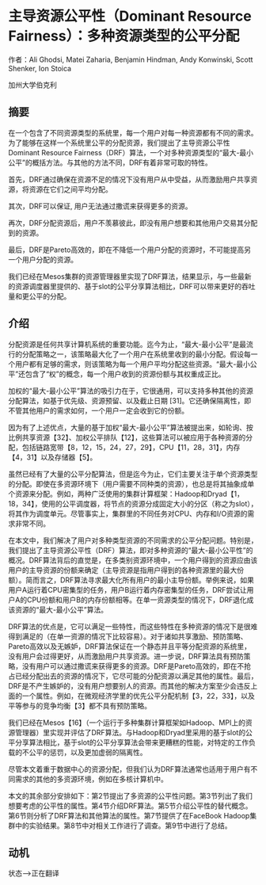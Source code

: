 # 主导资源公平性（Dominant Resource Fairness）：多种资源类型的公平分配

作者：Ali Ghodsi, Matei Zaharia, Benjamin Hindman, Andy Konwinski, Scott Shenker, Ion Stoica

加州大学伯克利

## 摘要

在一个包含了不同资源类型的系统里，每一个用户对每一种资源都有不同的需求。为了能够在这样一个系统里公平的分配资源，我们提出了主导资源公平性 Dominant Resource Fairness（DRF）算法，一个对多种资源类型的“最大-最小公平”的概括方法。与其他的方法不同，DRF有着非常可取的特性。

首先，DRF通过确保在资源不足的情况下没有用户从中受益，从而激励用户共享资源，将资源在它们之间平均分配。

其次，DRF可以保证, 用户无法通过撒谎来获得更多的资源。

再次，DRF分配资源后，用户不羡慕彼此，即没有用户想要和其他用户交易其分配到的资源。

最后，DRF是Pareto高效的，即在不降低一个用户分配的资源时，不可能提高另一个用户分配的资源。

我们已经在Mesos集群的资源管理器里实现了DRF算法，结果显示，与一些最新的资源调度器里提供的、基于slot的公平分享算法相比，DRF可以带来更好的吞吐量和更公平的分配。

## 介绍

分配资源是任何共享计算机系统的重要功能。迄今为止，“最大-最小公平”是最流行的分配策略之一，该策略最大化了一个用户在系统里收到的最小分配。假设每一个用户都有足够的需求，则该策略为每一个用户平均分配这些资源。“最大-最小公平”还包含了“权”的概念，每一个用户收到的资源份额与其权重成正比。

加权的“最大-最小公平”算法的吸引力在于，它很通用，可以支持多种其他的资源分配算法，如基于优先级、资源预留、以及截止日期 [31]。它还确保隔离性，即不管其他用户的需求如何，一个用户一定会收到它的份额。

因为有了上述优点，大量的基于加权“最大-最小公平”算法被提出来，如轮询、按比例共享资源【32】、加权公平排队【12】，这些算法可以被应用于各种资源的分配，包括链路宽带【8，12，15，24，27，29】，CPU【11，28，31】，内存【4，31】以及存储器【5】。

虽然已经有了大量的公平分配算法，但是迄今为止，它们主要关注于单个资源类型的分配。即使在多资源环境下（用户需要不同种类的资源），也总是将其抽象成单个资源来分配。例如，两种广泛使用的集群计算框架：Hadoop和Dryad【1，18，34】，使用的公平调度器，将节点的资源分成固定大小的分区（称之为slot），将其作为调度单元。尽管事实上，集群里的不同任务对CPU、内存和I/O资源的需求非常不同。

在本文中，我们解决了用户对多种类型资源的不同需求的公平分配问题。特别是，我们提出了主导资源公平性（DRF）算法，即对多种资源的“最大-最小公平性”的概况。DRF算法背后的直觉是，在多类别资源环境中，一个用户得到的资源应由该用户的主导资源的份额来确定（主导资源是指用户得到的各种资源里的最大份额）。简而言之，DRF算法寻求最大化所有用户的最小主导份额。举例来说，如果用户A运行着CPU密集型的任务，用户B运行着内存密集型的任务，DRF尝试让用户A的CPU份额和用户B的内存份额相等。在单一资源类型的情况下，DRF退化成该资源的“最大-最小公平”算法。

DRF算法的优点是，它可以满足一些特性，而这些特性在多种资源的情况下是很难得到满足的（在单一资源的情况下比较容易）。对于诸如共享激励、预防策略、Pareto高效以及无嫉妒，DRF算法保证在一个静态并且平等分配资源的系统里，没有用户会过得更好，从而激励用户共享资源。进一步说，DRF算法具有预防策略，没有用户可以通过撒谎来获得更多的资源。DRF是Pareto高效的，即在不抢占已经分配出去的资源的情况下，它尽可能的分配资源以满足其他的属性。最后，DRF是不产生嫉妒的，没有用户想要别人的资源。而其他的解决方案至少会违反上面的一个属性。例如，在微观经济学里的优先公平分配机制【3，22，33】，以及平等参与的竞争均衡【3】都不具有预防策略。

我们已经在Mesos【16】（一个运行于多种集群计算框架如Hadoop、MPI上的资源管理器）里实现并评估了DRF算法。与Hadoop和Dryad里采用的基于slot的公平分享算法相比，基于slot的公平分享算法会带来更糟糕的性能，对特定的工作负载的不公平的惩罚，以及更加虚弱的隔离性。

尽管本文着重于数据中心的资源分配，但我们认为DRF算法通常也适用于用户有不同需求的其他的多资源环境，例如在多核计算机中。

本文的其余部分安排如下：第2节提出了多资源的公平性问题。第3节列出了我们想要考虑的公平性的属性。第4节介绍DRF算法。第5节介绍公平性的替代概念。第6节则分析了DRF算法和其他算法的属性。第7节提供了在FaceBook Hadoop集群中的实验​​结果。第8节中对相关工作进行了调查。第9节中进行了总结。

## 动机

状态-->正在翻译
